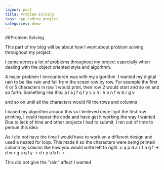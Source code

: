 ```yaml
---
layout: post
title: Problem-solving
tags: cpp coding project
categories: demo
---
```


##Problem Solving

This part of my blog will be about how I went about problem solving throughout my project.

I came across a lot of problems throughout my project especially when dealing with the object oriented style and algorithm.

A major problem I encountered was with my algorithm. I wanted my digital rain to be like rain and fall from the sceen row by row. For example the first 4 or 5 characters in row 1 would print, then row 2 would start and so on and so forth. Something like this:
a l a j
f q f y
c x h i
h o n 
f w 
b r 
g
v

and so on until all the characters would fill the rows and columns

I based my algorithm around this so I beileved once I got the first row printing, I could repeat the code and have get it working the way I wanted. Due to lack of time and other projects I had to submit, I ran out of time to persue this idea

As I did not have the time I would have to work on a different design and used a nested for loop. This made it so the characters were being printed column by column like how you would write left to right.
c q p d a r f a q f ->
d w r g s q l y ->
d r y u b h ->

This did not give the "rain" affect I wanted 
